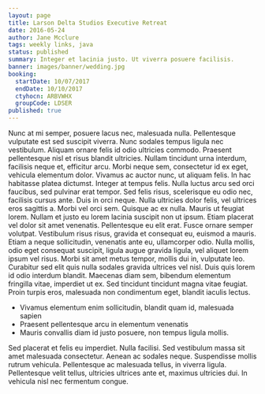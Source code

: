 ```yaml
---
layout: page
title: Larson Delta Studios Executive Retreat
date: 2016-05-24
author: Jane Mcclure
tags: weekly links, java
status: published
summary: Integer et lacinia justo. Ut viverra posuere facilisis.
banner: images/banner/wedding.jpg
booking:
  startDate: 10/07/2017
  endDate: 10/10/2017
  ctyhocn: ARBVWHX
  groupCode: LDSER
published: true
---
```

Nunc at mi semper, posuere lacus nec, malesuada nulla. Pellentesque vulputate est sed suscipit viverra. Nunc sodales tempus ligula nec vestibulum. Aliquam ornare felis id odio ultricies commodo. Praesent pellentesque nisl et risus blandit ultricies. Nullam tincidunt urna interdum, facilisis neque et, efficitur arcu. Morbi neque sem, consectetur id ex eget, vehicula elementum dolor. Vivamus ac auctor nunc, ut aliquam felis. In hac habitasse platea dictumst. Integer at tempus felis. Nulla luctus arcu sed orci faucibus, sed pulvinar erat tempor. Sed felis risus, scelerisque eu odio nec, facilisis cursus ante. Duis in orci neque. Nulla ultricies dolor felis, vel ultrices eros sagittis a. Morbi vel orci sem.
Quisque ac ex nulla. Mauris ut feugiat lorem. Nullam et justo eu lorem lacinia suscipit non ut ipsum. Etiam placerat vel dolor sit amet venenatis. Pellentesque eu elit erat. Fusce ornare semper volutpat. Vestibulum risus risus, gravida et consequat eu, euismod a mauris. Etiam a neque sollicitudin, venenatis ante eu, ullamcorper odio. Nulla mollis, odio eget consequat suscipit, ligula augue gravida ligula, vel aliquet lorem ipsum vel risus. Morbi sit amet metus tempor, mollis dui in, vulputate leo. Curabitur sed elit quis nulla sodales gravida ultrices vel nisl. Duis quis lorem id odio interdum blandit. Maecenas diam sem, bibendum elementum fringilla vitae, imperdiet ut ex. Sed tincidunt tincidunt magna vitae feugiat. Proin turpis eros, malesuada non condimentum eget, blandit iaculis lectus.

* Vivamus elementum enim sollicitudin, blandit quam id, malesuada sapien
* Praesent pellentesque arcu in elementum venenatis
* Mauris convallis diam id justo posuere, non tempus ligula mollis.

Sed placerat et felis eu imperdiet. Nulla facilisi. Sed vestibulum massa sit amet malesuada consectetur. Aenean ac sodales neque. Suspendisse mollis rutrum vehicula. Pellentesque ac malesuada tellus, in viverra ligula. Pellentesque velit tellus, ultricies ultrices ante et, maximus ultricies dui. In vehicula nisl nec fermentum congue.
